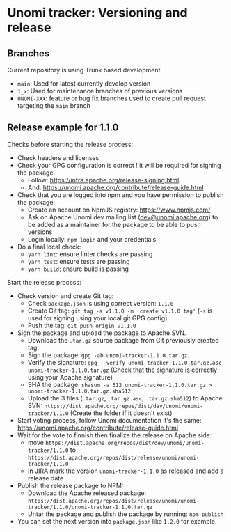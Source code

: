 <!--
  ~ Licensed to the Apache Software Foundation (ASF) under one or more
  ~ contributor license agreements.  See the NOTICE file distributed with
  ~ this work for additional information regarding copyright ownership.
  ~ The ASF licenses this file to You under the Apache License, Version 2.0
  ~ (the "License"); you may not use this file except in compliance with
  ~ the License.  You may obtain a copy of the License at
  ~
  ~      http://www.apache.org/licenses/LICENSE-2.0
  ~
  ~ Unless required by applicable law or agreed to in writing, software
  ~ distributed under the License is distributed on an "AS IS" BASIS,
  ~ WITHOUT WARRANTIES OR CONDITIONS OF ANY KIND, either express or implied.
  ~ See the License for the specific language governing permissions and
  ~ limitations under the License.
  -->

Unomi tracker: Versioning and release
============

Branches
-------
Current repository is using Trunk based development.

- `main`: Used for latest currently develop version
- `1_x`: Used for maintenance branches of previous versions
- `UNOMI-XXX`: feature or bug fix branches used to create pull request targeting the `main` branch

Release example for 1.1.0
-------
Checks before starting the release process:
- Check headers and licenses
- Check your GPG configuration is correct ! it will be required for signing the package.
  - Follow: https://infra.apache.org/release-signing.html
  - And: https://unomi.apache.org/contribute/release-guide.html
- Check that you are logged into npm and you have permission to publish the package:
  - Create an account on NpmJS registry: https://www.npmjs.com/
  - Ask on Apache Unomi dev mailing list (dev@unomi.apache.org) to be added as a maintainer for the package to be able to push versions
  - Login locally: `npm login` and your credentials
- Do a final local check:
  - `yarn lint`: ensure linter checks are passing
  - `yarn test`: ensure tests are passing
  - `yarn build`: ensure build is passing

Start the release process:
- Check version and create Git tag:
  - Check `package.json` is using correct version: `1.1.0`
  - Create Git tag: `git tag -s v1.1.0 -m 'create v1.1.0 tag'` (`-s` is used for signing using your local git GPG config)
  - Push the tag: `git push origin v1.1.0`
- Sign the package and upload the package to Apache SVN. 
  - Download the `.tar.gz` source package from Git previously created tag.
  - Sign the package: `gpg -ab unomi-tracker-1.1.0.tar.gz`.
  - Verify the signature: `gpg --verify unomi-tracker-1.1.0.tar.gz.asc unomi-tracker-1.1.0.tar.gz` (Check that the signature is correctly using your Apache signature)
  - SHA the package: `shasum -a 512 unomi-tracker-1.1.0.tar.gz > unomi-tracker-1.1.0.tar.gz.sha512`
  - Upload the 3 files (`.tar.gz`, `.tar.gz.asc`, `.tar.gz.sha512`) to Apache SVN: `https://dist.apache.org/repos/dist/dev/unomi/unomi-tracker/1.1.0`
    (Create the folder if it doesn't exist)
- Start voting process, follow Unomi documentation it's the same: https://unomi.apache.org/contribute/release-guide.html
- Wait for the vote to finnish then finalize the release on Apache side:
  - move `https://dist.apache.org/repos/dist/dev/unomi/unomi-tracker/1.1.0` to `https://dist.apache.org/repos/dist/release/unomi/unomi-tracker/1.1.0`
  - in JIRA mark the version `unomi-tracker-1.1.0` as released and add a release date
- Publish the release package to NPM:
  - Download the Apache released package: `https://dist.apache.org/repos/dist/release/unomi/unomi-tracker/1.1.0/unomi-tracker-1.1.0.tar.gz`
  - Untar the package and publish the package by running: `npm publish`
- You can set the next version into `package.json` like `1.2.0` for example.
